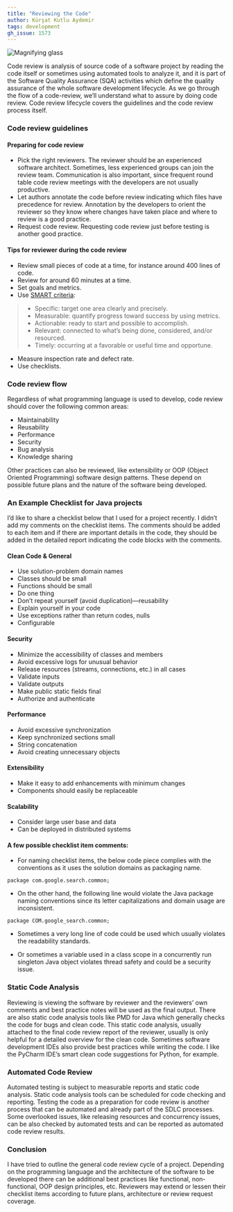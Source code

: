 ```yaml
---
title: "Reviewing the Code"
author: Kürşat Kutlu Aydemir
tags: development
gh_issue: 1573
---
```


![Magnifying glass](/blog/2019/11/26/reviewing-the-code/review_magnifier.png)

<!-- Photo from https://pixabay.com/illustrations/magnifying-glass-search-to-find-1019982/ -->

Code review is analysis of source code of a software project by reading the code itself or sometimes using automated tools to analyze it, and it is part of the Software Quality Assurance (SQA) activities which define the quality assurance of the whole software development lifecycle. As we go through the flow of a code-review, we’ll understand what to assure by doing code review. Code review lifecycle covers the guidelines and the code review process itself.

### Code review guidelines

#### Preparing for code review

- Pick the right reviewers. The reviewer should be an experienced software architect. Sometimes, less experienced groups can join the review team. Communication is also important, since frequent round table code review meetings with the developers are not usually productive.
- Let authors annotate the code before review indicating which files have precedence for review. Annotation by the developers to orient the reviewer so they know where changes have taken place and where to review is a good practice.
- Request code review. Requesting code review just before testing is another good practice.

#### Tips for reviewer during the code review
- Review small pieces of code at a time, for instance around 400 lines of code.
- Review for around 60 minutes at a time.
- Set goals and metrics.
- Use [SMART criteria](https://en.wikipedia.org/wiki/SMART_criteria):

>- Specific: target one area clearly and precisely.
>- Measurable: quantify progress toward success by using metrics.
>- Actionable: ready to start and possible to accomplish.
>- Relevant: connected to what’s being done, considered, and/or resourced.
>- Timely: occurring at a favorable or useful time and opportune.

- Measure inspection rate and defect rate.
- Use checklists.


### Code review flow

Regardless of what programming language is used to develop, code review should cover the following common areas:

- Maintainability
- Reusability
- Performance
- Security
- Bug analysis
- Knowledge sharing

Other practices can also be reviewed, like extensibility or OOP (Object Oriented Programming) software design patterns. These depend on possible future plans and the nature of the software being developed.

### An Example Checklist for Java projects

I’d like to share a checklist below that I used for a project recently. I didn’t add my comments on the checklist items. The comments should be added to each item and if there are important details in the code, they should be added in the detailed report indicating the code blocks with the comments.

#### Clean Code & General

- Use solution-problem domain names
- Classes should be small
- Functions should be small
- Do one thing
- Don’t repeat yourself (avoid duplication)—reusability
- Explain yourself in your code
- Use exceptions rather than return codes, nulls
- Configurable

#### Security

- Minimize the accessibility of classes and members
- Avoid excessive logs for unusual behavior
- Release resources (streams, connections, etc.) in all cases
- Validate inputs
- Validate outputs
- Make public static fields final
- Authorize and authenticate

#### Performance

- Avoid excessive synchronization
- Keep synchronized sections small
- String concatenation
- Avoid creating unnecessary objects

#### Extensibility

- Make it easy to add enhancements with minimum changes
- Components should easily be replaceable

#### Scalability

- Consider large user base and data
- Can be deployed in distributed systems

#### A few possible checklist item comments:

- For naming checklist items, the below code piece complies with the conventions as it uses the solution domains as packaging name.

```
package com.google.search.common;
```

- On the other hand, the following line would violate the Java package naming conventions since its letter capitalizations and domain usage are inconsistent.

```
package COM.google_search.common;
```

- Sometimes a very long line of code could be used which usually violates the readability standards.

- Or sometimes a variable used in a class scope in a concurrently run singleton Java object violates thread safety and could be a security issue.

### Static Code Analysis

Reviewing is viewing the software by reviewer and the reviewers’ own comments and best practice notes will be used as the final output. There are also static code analysis tools like PMD for Java which generally checks the code for bugs and clean code. This static code analysis, usually attached to the final code review report of the reviewer, usually is only helpful for a detailed overview for the clean code. Sometimes software development IDEs also provide best practices while writing the code. I like the PyCharm IDE’s smart clean code suggestions for Python, for example.

### Automated Code Review

Automated testing is subject to measurable reports and static code analysis. Static code analysis tools can be scheduled for code checking and reporting. Testing the code as a preparation for code review is another process that can be automated and already part of the SDLC processes. Some overlooked issues, like releasing resources and concurrency issues, can be also checked by automated tests and can be reported as automated code review results.

### Conclusion

I have tried to outline the general code review cycle of a project. Depending on the programming language and the architecture of the software to be developed there can be additional best practices like functional, non-functional, OOP design principles, etc. Reviewers may extend or lessen their checklist items according to future plans, architecture or review request coverage.
